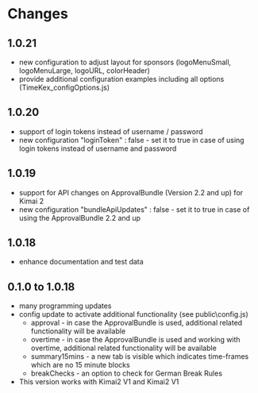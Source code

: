# Changes

## 1.0.21

- new configuration to adjust layout for sponsors (logoMenuSmall, logoMenuLarge, logoURL, colorHeader)
- provide additional configuration examples including all options (TimeKex_configOptions.js)

## 1.0.20

- support of login tokens instead of username / password
- new configuration "loginToken" : false - set it to true in case of using login tokens instead of username and password

## 1.0.19

- support for API changes on ApprovalBundle (Version 2.2 and up) for Kimai 2
- new configuration "bundleApiUpdates" : false - set it to true in case of using the ApprovalBundle 2.2 and up

## 1.0.18

- enhance documentation and test data

## 0.1.0 to 1.0.18

- many programming updates
- config update to activate additional functionality (see public\config.js)
  - approval - in case the ApprovalBundle is used, additional related functionality will be available
  - overtime - in case the ApprovalBundle is used and working with overtime, additional related functionality will be available
  - summary15mins - a new tab is visible which indicates time-frames which are no 15 minute blocks
  - breakChecks - an option to check for German Break Rules
- This version works with Kimai2 V1 and Kimai2 V1